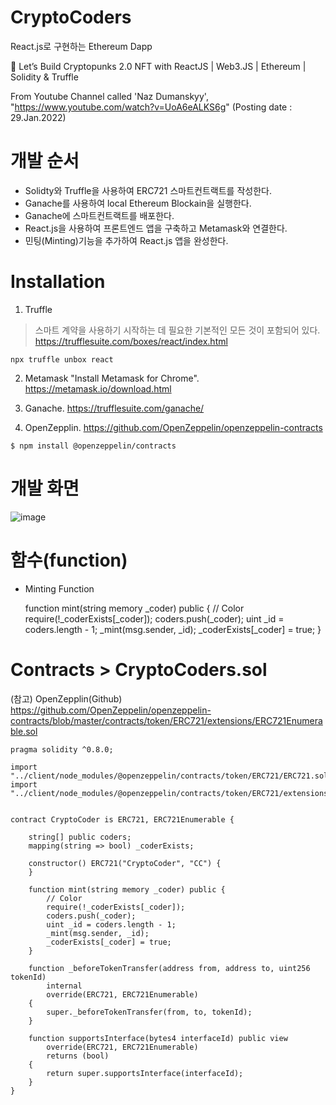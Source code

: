 # CryptoCoders
React.js로 구현하는 Ethereum Dapp

🔴 Let’s Build Cryptopunks 2.0 NFT with ReactJS | Web3.JS | Ethereum | Solidity & Truffle 

From Youtube Channel called 'Naz Dumanskyy', "https://www.youtube.com/watch?v=UoA6eALKS6g" (Posting date : 29.Jan.2022)

# 개발 순서
- Solidty와 Truffle을 사용하여 ERC721 스마트컨트랙트를 작성한다.
- Ganache를 사용하여 local Ethereum Blockain을 실행한다.
- Ganache에 스마트컨트랙트를 배포한다.
- React.js을 사용하여 프론트엔드 앱을 구축하고 Metamask와 연결한다.
- 민팅(Minting)기능을 추가하여 React.js 앱을 완성한다.

# Installation
1. Truffle
>스마트 계약을 사용하기 시작하는 데 필요한 기본적인 모든 것이 포함되어 있다.
https://trufflesuite.com/boxes/react/index.html

    npx truffle unbox react

2. Metamask
"Install Metamask for Chrome". 
https://metamask.io/download.html

3. Ganache. 
https://trufflesuite.com/ganache/

4. OpenZepplin. 
https://github.com/OpenZeppelin/openzeppelin-contracts

```
$ npm install @openzeppelin/contracts
```

# 개발 화면

![image](https://user-images.githubusercontent.com/62468132/162725757-071fc75a-0938-4fe3-a22d-c31dda437128.png)

# 함수(function)

* Minting Function 

    function mint(string memory _coder) public {
        // Color 
        require(!_coderExists[_coder]);
        coders.push(_coder);
        uint _id = coders.length - 1;
        _mint(msg.sender, _id);
        _coderExists[_coder] = true;
    }

# Contracts > CryptoCoders.sol

(참고) OpenZepplin(Github)  
https://github.com/OpenZeppelin/openzeppelin-contracts/blob/master/contracts/token/ERC721/extensions/ERC721Enumerable.sol

~~~
pragma solidity ^0.8.0;

import "../client/node_modules/@openzeppelin/contracts/token/ERC721/ERC721.sol";
import "../client/node_modules/@openzeppelin/contracts/token/ERC721/extensions/ERC721Enumerable.sol";


contract CryptoCoder is ERC721, ERC721Enumerable {

    string[] public coders;
    mapping(string => bool) _coderExists;

    constructor() ERC721("CryptoCoder", "CC") {
    }

    function mint(string memory _coder) public {
        // Color 
        require(!_coderExists[_coder]);
        coders.push(_coder);
        uint _id = coders.length - 1;
        _mint(msg.sender, _id);
        _coderExists[_coder] = true;
    }
 
    function _beforeTokenTransfer(address from, address to, uint256 tokenId)
        internal
        override(ERC721, ERC721Enumerable)
    {
        super._beforeTokenTransfer(from, to, tokenId);
    }

    function supportsInterface(bytes4 interfaceId) public view
        override(ERC721, ERC721Enumerable)
        returns (bool)
    {
        return super.supportsInterface(interfaceId);
    }
}
~~~
